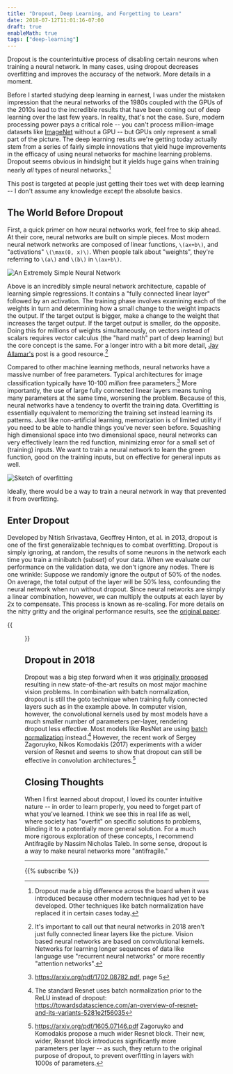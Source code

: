 ```yaml
---
title: "Dropout, Deep Learning, and Forgetting to Learn"
date: 2018-07-12T11:01:16-07:00
draft: true
enableMath: true
tags: ["deep-learning"]
---
```

Dropout is the counterintuitive process of disabling certain neurons when training a neural network. In many cases, using dropout decreases overfitting and improves the accuracy of the network. More details in a moment.

Before I started studying deep learning in earnest, I was under the mistaken impression that the neural networks of the 1980s coupled with the GPUs of the 2010s lead to the incredible results that have been coming out of deep learning over the last few years. In reality, that's not the case. Sure, modern processing power pays a critical role -- you can't process million-image datasets like [ImageNet](www.imagenet.org) without a GPU -- but GPUs only represent a small part of the picture. The deep learning results we're getting today actually stem from a series of fairly simple innovations that yield huge improvements in the efficacy of using neural networks for machine learning problems. Dropout seems obvious in hindsight but it yields huge gains when training nearly _all_ types of neural networks.[^itdid]

This post is targeted at people just getting their toes wet with deep learning -- I don't assume any knowledge except the absolute basics.

## The World Before Dropout
First, a quick primer on how neural networks work, feel free to skip ahead. At their core, neural networks are built on simple pieces. Most modern neural network networks are composed of linear functions, `\(ax+b\)`, and "activations" `\(\max(0, x)\)`. When people talk about "weights", they're referring to `\(a\)` and `\(b\)` in `\(ax+b\)`. 

![An Extremely Simple Neural Network](/images/basic-net.svg)

Above is an incredibly simple neural network architecture, capable of learning simple regressions. It contains a "fully connected linear layer" followed by an activation. The training phase involves examining each of the weights in turn and determining how a small change to the weight impacts the output. If the target output is bigger, make a change to the weight that increases the target output. If the target output is smaller, do the opposite. Doing this for millions of weights simultaneously, on vectors instead of scalars requires vector calculus (the "hard math" part of deep learning) but the core concept is the same. For a longer intro with a bit more detail, [Jay Allamar's](http://jalammar.github.io/visual-interactive-guide-basics-neural-networks/) post is a good resource.[^notjustlinear]
 
Compared to other machine learning methods, neural networks have a massive number of free parameters. Typical architectures for image classification typically have 10-100 _million_ free parameters.[^freeparams] More importantly, the use of large fully connected linear layers means tuning many parameters at the same time, worsening the problem. Because of this, neural networks have a tendency to overfit the training data. Overfitting is essentially equivalent to memorizing the training set instead learning its patterns. Just like non-artificial learning, memorization is of limited utility if you need to be able to handle things you've never seen before.  Squashing high dimensional space into two dimensional space, neural networks can very effectively learn the red function, minimizing error for a small set of (training) inputs. We want to train a neural network to learn the green function, good on the training inputs, but on effective for general inputs as well.

![Sketch of overfitting](/images/overfitting.svg)

Ideally, there would be a way to train a neural network in way that prevented it from overfitting.

## Enter Dropout
Developed by Nitish Srivastava, Geoffrey Hinton, et al. in 2013, dropout is one of the first generalizable techniques to combat overfitting. Dropout is simply ignoring, at random, the results of some neurons in the network each time you train a minibatch (subset) of your data. When we evaluate our performance on the validation data, we don't ignore any nodes. There is one wrinkle: Suppose we randomly ignore the output of 50% of the nodes. On average, the total output of the layer will be 50% less, confounding the neural network when run without dropout. Since neural networks are simply a linear combination, however, we can multiply the outputs at each layer by 2x to compensate. This process is known as re-scaling. For more details on the nitty gritty and the original performance results, see the [original paper](https://www.cs.toronto.edu/~hinton/absps/JMLRdropout.pdf).

{{<figure src="/images/standard-vs-dropout.png" attr="Image from Srivastava et al 2014" attrlink="" >}}

## Dropout in 2018
Dropout was a big step forward when it was [originally proposed](http://jmlr.org/papers/volume15/srivastava14a/srivastava14a.pdf) resulting in new state-of-the-art results on most major machine vision problems. In combination with batch normalization, dropout is still the goto technique when training fully connected layers such as in the example above. In computer vision, however, the convolutional kernels used by most models have a much smaller number of parameters per-layer, rendering dropout less effective. Most models like ResNet are using [batch normalization](https://towardsdatascience.com/batch-normalization-in-neural-networks-1ac91516821c) instead.[^resnet] However, the recent work of Sergey Zagoruyko, Nikos Komodakis (2017) experiments with a wider version of Resnet and seems to show that dropout can still be effective in convolution architectures.[^stilldropout]

## Closing Thoughts
When I first learned about dropout, I loved its counter intuitive nature -- in order to learn properly, you need to forget part of what you've learned. I think we see this in real life as well, where society has "overfit" on specific solutions to problems, blinding it to a potentially more general solution. For a much more rigorous exploration of these concepts, I recommend Antifragile by Nassim Nicholas Taleb. In some sense, dropout is a way to make neural networks more "antifragile."
***
{{% subscribe %}}


[^stilldropout]: https://arxiv.org/pdf/1605.07146.pdf Zagoruyko and Komodakis propose a much wider Resnet block. Their new, wider, Resnet block introduces significantly more parameters per layer -- as such, they return to the original purpose of dropout, to prevent overfitting in layers with 1000s of parameters. 

[^resnet]: The standard Resnet uses batch normalization prior to the ReLU instead of dropout: https://towardsdatascience.com/an-overview-of-resnet-and-its-variants-5281e2f56035

[^notjustlinear]: It's important to call out that neural networks in 2018 aren't just fully connected linear layers like the picture. Vision based neural networks are based on convolutional kernels. Networks for learning longer sequences of data like language use "recurrent neural networks" or more recently "attention networks".

[^itdid]: Dropout made a big difference across the board when it was introduced because other modern techniques had yet to be developed. Other techniques like batch normalization have replaced it in certain cases today.

[^freeparams]: https://arxiv.org/pdf/1702.08782.pdf, page 5